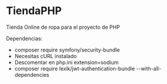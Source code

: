 # TiendaPHP
Tienda Online de ropa para el proyecto de PHP

Dependencias:
- composer require symfony/security-bundle
- Necesitas cURL instalado
- Descomentar en php.ini extension=sodium
- composer require lexik/jwt-authentication-bundle --with-all-dependencies

